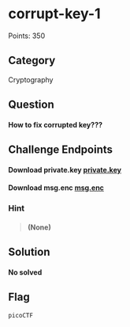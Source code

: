 # corrupt-key-1
Points: 350

## Category
Cryptography

## Question
#### How to fix corrupted key???

## Challenge Endpoints
#### Download private.key	          [private.key](https://artifacts.picoctf.net/picoMini+by+redpwn/Cryptography/corrupt-key-1/private.key)
#### Download msg.enc	              [msg.enc](https://artifacts.picoctf.net/picoMini+by+redpwn/Cryptography/corrupt-key-1/msg.enc)
### Hint
>#### (None)



 
## Solution

#### No solved
## Flag
`picoCTF`